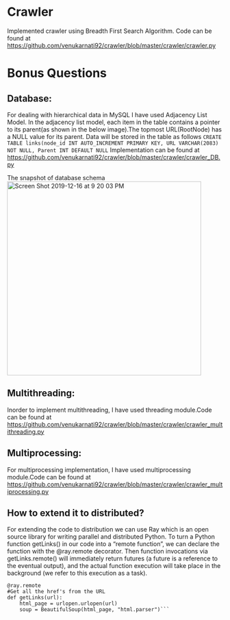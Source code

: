# Crawler
Implemented crawler using Breadth First Search Algorithm. Code can be found at https://github.com/venukarnati92/crawler/blob/master/crawler/crawler.py

# Bonus Questions

## Database:
For dealing with hierarchical data in MySQL I have used Adjacency List Model.
In the adjacency list model, each item in the table contains a pointer to its parent(as shown in the below image).The topmost URL(RootNode) has a NULL value for its parent.
Data will be stored in the table as follows
```CREATE TABLE links(node_id INT AUTO_INCREMENT PRIMARY KEY, URL VARCHAR(2083) NOT NULL, Parent INT DEFAULT NULL```
Implementation can be found at https://github.com/venukarnati92/crawler/blob/master/crawler/crawler_DB.py

The snapshot of database schema 
<img width="453" alt="Screen Shot 2019-12-16 at 9 20 03 PM" src="https://user-images.githubusercontent.com/22748497/70969943-fb5f7b80-2051-11ea-8076-0dc8f328e30c.png">

## Multithreading:
Inorder to implement multithreading, I have used threading module.Code can be found at https://github.com/venukarnati92/crawler/blob/master/crawler/crawler_multithreading.py

## Multiprocessing:

For multiprocessing implementation, I have used multiprocessing module.Code can be found at
https://github.com/venukarnati92/crawler/blob/master/crawler/crawler_multiprocessing.py

## How to extend it to distributed?

For extending the code to distribution we can use Ray which is an open source library for writing parallel and distributed Python.
To turn a Python function getLinks() in our code into a “remote function”, we can declare the function with the @ray.remote decorator. Then function invocations via getLinks.remote() will immediately return futures (a future is a reference to the eventual output), and the actual function execution will take place in the background (we refer to this execution as a task).
```
@ray.remote
#Get all the href's from the URL
def getLinks(url):
    html_page = urlopen.urlopen(url)
    soup = BeautifulSoup(html_page, "html.parser")```
